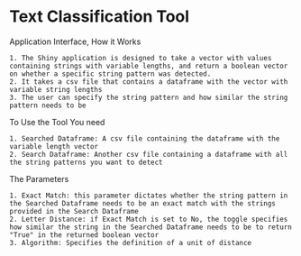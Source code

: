 # Text Classification Tool

Application Interface, How it Works

	1. The Shiny application is designed to take a vector with values containing strings with variable lengths, and return a boolean vector on whether a specific string pattern was detected. 
	2. It takes a csv file that contains a dataframe with the vector with variable string lengths 
	3. The user can specify the string pattern and how similar the string pattern needs to be 


To Use the Tool You need

	1. Searched Dataframe: A csv file containing the dataframe with the variable length vector
	2. Search Dataframe: Another csv file containing a dataframe with all the string patterns you want to detect

The Parameters

	1. Exact Match: this parameter dictates whether the string pattern in the Searched Dataframe needs to be an exact match with the strings provided in the Search Dataframe 
	2. Letter Distance: if Exact Match is set to No, the toggle specifies how similar the string in the Searched Dataframe needs to be to return "True" in the returned boolean vector
	3. Algorithm: Specifies the definition of a unit of distance 
